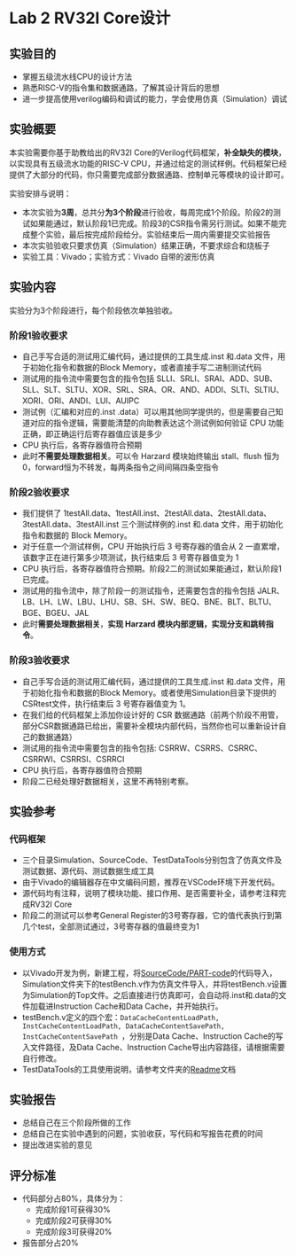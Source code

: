 # Lab 2 RV32I Core设计

## 实验目的

+ 掌握五级流水线CPU的设计方法
+ 熟悉RISC-V的指令集和数据通路，了解其设计背后的思想
+ 进一步提高使用verilog编码和调试的能力，学会使用仿真（Simulation）调试

## 实验概要

本实验需要你基于助教给出的RV32I Core的Verilog代码框架，**补全缺失的模块**，以实现具有五级流水功能的RISC-V CPU，并通过给定的测试样例。代码框架已经提供了大部分的代码，你只需要完成部分数据通路、控制单元等模块的设计即可。

实验安排与说明：

+ 本次实验为**3周**，总共分**为3个阶段**进行验收，每周完成1个阶段。阶段2的测试如果能通过，默认阶段1已完成。阶段3的CSR指令需另行测试。如果不能完成整个实验，最后按完成阶段给分。实验结束后一周内需要提交实验报告
+ 本次实验验收只要求仿真（Simulation）结果正确，不要求综合和烧板子
+ 实验工具：Vivado；实验方式：Vivado 自带的波形仿真

## 实验内容

实验分为3个阶段进行，每个阶段依次单独验收。

### 阶段1验收要求

+ 自己手写合适的测试用汇编代码，通过提供的工具生成.inst 和.data 文件，用于初始化指令和数据的Block Memory，或者直接手写二进制测试代码
+ 测试用的指令流中需要包含的指令包括 SLLI、SRLI、SRAI、ADD、SUB、SLL、SLT、SLTU、XOR、SRL、SRA、OR、AND、ADDI、SLTI、SLTIU、XORI、ORI、ANDI、LUI、AUIPC
+ 测试例（汇编和对应的.inst .data）可以用其他同学提供的，但是需要自己知道对应的指令逻辑，需要能清楚的向助教表达这个测试例如何验证 CPU 功能正确，即正确运行后寄存器值应该是多少
+ CPU 执行后，各寄存器值符合预期
+ 此时**不需要处理数据相关**。可以令 Harzard 模块始终输出 stall、flush 恒为 0，forward恒为不转发，每两条指令之间间隔四条空指令  

### 阶段2验收要求

+ 我们提供了 1testAll.data、1testAll.inst、2testAll.data、2testAll.data、3testAll.data、3testAll.inst 三个测试样例的.inst 和.data 文件，用于初始化指令和数据的 Block Memory。
+ 对于任意一个测试样例，CPU 开始执行后 3 号寄存器的值会从 2 一直累增，该数字正在进行第多少项测试，执行结束后 3 号寄存器值变为 1
+ CPU 执行后，各寄存器值符合预期。阶段2二的测试如果能通过，默认阶段1已完成。
+ 测试用的指令流中，除了阶段一的测试指令，还需要包含的指令包括 JALR、LB、LH、LW、LBU、LHU、SB、SH、SW、BEQ、BNE、BLT、BLTU、BGE、BGEU、JAL
+ 此时**需要处理数据相关**，**实现 Harzard 模块内部逻辑，实现分支和跳转指令**。

### 阶段3验收要求

+ 自己手写合适的测试用汇编代码，通过提供的工具生成.inst 和.data 文件，用于初始化指令和数据的Block Memory。或者使用Simulation目录下提供的CSRtest文件，执行结束后 3 号寄存器值变为 1。
+ 在我们给的代码框架上添加你设计好的 CSR 数据通路（前两个阶段不用管，部分CSR数据通路已给出，需要补全模块内部代码，当然你也可以重新设计自己的数据通路）
+ 测试用的指令流中需要包含的指令包括: CSRRW、CSRRS、CSRRC、CSRRWI、CSRRSI、CSRRCI
+ CPU 执行后，各寄存器值符合预期
+ 阶段二已经处理好数据相关，这里不再特别考察。 

## 实验参考

### 代码框架

+ 三个目录Simulation、SourceCode、TestDataTools分别包含了仿真文件及测试数据、源代码、测试数据生成工具
+ 由于Vivado的编辑器存在中文编码问题，推荐在VSCode环境下开发代码。
+ 源代码均有注释，说明了模块功能、接口作用、是否需要补全，请参考注释完成RV32I Core
+ 阶段二的测试可以参考General Register的3号寄存器，它的值代表执行到第几个test，全部测试通过，3号寄存器的值最终变为1

### 使用方式

+ 以Vivado开发为例，新建工程，将[SourceCode/PART-code](SourceCode/PART-code)的代码导入，Simulation文件夹下的testBench.v作为仿真文件导入，并将testBench.v设置为Simulation的Top文件。之后直接进行仿真即可，会自动将.inst和.data的文件加载进Instruction Cache和Data Cache，并开始执行。
+ testBench.v定义的四个宏：`DataCacheContentLoadPath, InstCacheContentLoadPath, DataCacheContentSavePath, InstCacheContentSavePath `，分别是Data Cache、Instruction Cache的写入文件路径，及Data Cache、Instruction Cache导出内容路径，请根据需要自行修改。
+ TestDataTools的工具使用说明，请参考文件夹的[Readme](TestDataTools/README.md)文档

## 实验报告

+ 总结自己在三个阶段所做的工作
+ 总结自己在实验中遇到的问题，实验收获，写代码和写报告花费的时间
+ 提出改进实验的意见

## 评分标准

+ 代码部分占80%，具体分为：
  + 完成阶段1可获得30%
  + 完成阶段2可获得30%
  + 完成阶段3可获得20%
+ 报告部分占20%